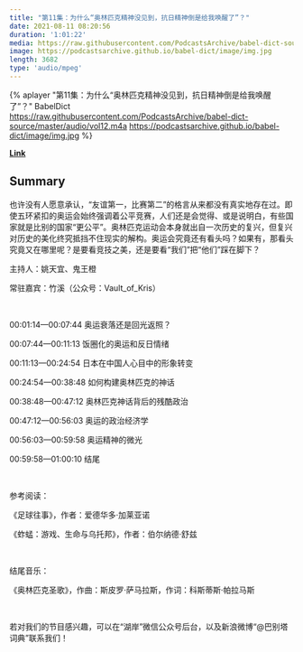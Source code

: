```yaml
---
title: "第11集：为什么“奥林匹克精神没见到，抗日精神倒是给我唤醒了”？"
date: 2021-08-11 08:20:56
duration: '1:01:22'
media: https://raw.githubusercontent.com/PodcastsArchive/babel-dict-source/master/audio/vol12.m4a
image: https://podcastsarchive.github.io/babel-dict/image/img.jpg
length: 3682
type: 'audio/mpeg'
---
```


{% aplayer "第11集：为什么“奥林匹克精神没见到，抗日精神倒是给我唤醒了”？" BabelDict  https://raw.githubusercontent.com/PodcastsArchive/babel-dict-source/master/audio/vol12.m4a https://podcastsarchive.github.io/babel-dict/image/img.jpg %}

**[Link](https://www.xiaoyuzhoufm.com/episode/6113897212ce740b222ea5b6)**

## Summary
<p>也许没有人愿意承认，“友谊第一，比赛第二”的格言从来都没有真实地存在过。即使五环紧扣的奥运会始终强调着公平竞赛，人们还是会觉得、或是说明白，有些国家就是比别的国家“更公平”。奥林匹克运动会本身就出自一次历史的复兴，但复兴对历史的美化终究抵挡不住现实的解构。奥运会究竟还有看头吗？如果有，那看头究竟又在哪里呢？是要看竞技之美，还是要看“我们”把“他们”踩在脚下？</p><p>主持人：姚天宜、鬼王橙</p><p>常驻嘉宾：竹溪（公众号：Vault_of_Kris）</p><p><br /></p><p>00:01:14—00:07:44 奥运衰落还是回光返照？</p><p>00:07:44—00:11:13 饭圈化的奥运和反日情绪</p><p>00:11:13—00:24:54 日本在中国人心目中的形象转变</p><p>00:24:54—00:38:48 如何构建奥林匹克的神话</p><p>00:38:48—00:47:12 奥林匹克神话背后的残酷政治</p><p>00:47:12—00:56:03 奥运的政治经济学&nbsp;</p><p>00:56:03—00:59:58 奥运精神的微光</p><p>00:59:58—01:00:10 结尾</p><p><br /></p><p>参考阅读：</p><p>《足球往事》，作者：爱德华多·加莱亚诺</p><p>《蚱蜢：游戏、生命与乌托邦》，作者：伯尔纳德·舒兹</p><p><br /></p><p>结尾音乐：</p><p>《奥林匹克圣歌》，作曲：斯皮罗·萨马拉斯，作词：科斯蒂斯·帕拉马斯</p><p><br /></p><p>若对我们的节目感兴趣，可以在“湖岸”微信公众号后台，以及新浪微博“@巴别塔词典”联系我们！</p>
    